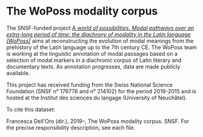 # The WoPoss modality corpus

The SNSF-funded project _[A world of possibilities. Modal pathways over an extra-long period of time: the diachrony of modality in the Latin language (WoPoss)](https://woposs.unine.ch/)_ aims at reconstructing the evolution of modal meanings from the prehistory of the Latin language up to the 7th century CE. The WoPoss team is working at the linguistic annotation of modal passages based on a selection of modal markers in a diachronic corpus of Latin literary and documentary texts. As annotation progresses, data are made publicly available.

This project has received funding from the Swiss National Science Foundation (SNSF n° 176778 and n° 214102) for the period 2019-2015 and is hosted at the Institut des sciences du langage (University of Neuchâtel).

To cite this dataset:

Francesca Dell'Oro (dir.), 2019–, The WoPoss modality corpus. SNSF. For the precise responsibility description, see each file. 


